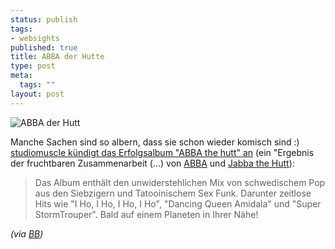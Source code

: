 ```yaml
--- 
status: publish
tags: 
- websights
published: true
title: ABBA der Hutte
type: post
meta: 
  tags: ""
layout: post
---
```

<img src='http://fredericiana.de/uploads/2007/03/abba-the-hutt.jpg' alt='ABBA der Hutt' class="alignleft" />

Manche Sachen sind so albern, dass sie schon wieder komisch sind :) <a href="http://www.studiomuscle.com/blog/2007/03/09/abba-the-hutt/">studiomuscle kündigt das Erfolgsalbum "ABBA the hutt" an</a> (ein "Ergebnis der fruchtbaren Zusammenarbeit (...) von <a href="http://de.wikipedia.org/wiki/ABBA">ABBA</a> und <a href="http://de.wikipedia.org/wiki/Jabba#Jabba_der_Hutte">Jabba the Hutt</a>):

<blockquote>Das Album enthält den unwiderstehlichen Mix von schwedischem Pop aus den Siebzigern und Tatooinischem Sex Funk. Darunter zeitlose Hits wie "I Ho, I Ho, I Ho, I Ho", "Dancing Queen Amidala" und "Super StormTrouper". Bald auf einem Planeten in Ihrer Nähe!</blockquote>

<em>(via <a href="http://www.boingboing.net/2007/03/09/abba_the_hutt.html">BB</a>)</em>
